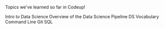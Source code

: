 Topics we've learned so far in Codeup!

Intro to Data Science
Overview of the Data Science Pipeline
DS Vocabulary
Command Line
Git
SQL